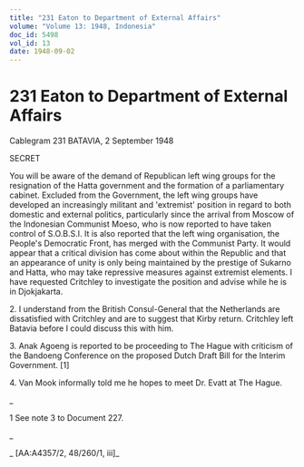 ```yaml
---
title: "231 Eaton to Department of External Affairs"
volume: "Volume 13: 1948, Indonesia"
doc_id: 5498
vol_id: 13
date: 1948-09-02
---
```


# 231 Eaton to Department of External Affairs

Cablegram 231 BATAVIA, 2 September 1948

SECRET

You will be aware of the demand of Republican left wing groups for the resignation of the Hatta government and the formation of a parliamentary cabinet. Excluded from the Government, the left wing groups have developed an increasingly militant and 'extremist' position in regard to both domestic and external politics, particularly since the arrival from Moscow of the Indonesian Communist Moeso, who is now reported to have taken control of S.O.B.S.I. It is also reported that the left wing organisation, the People's Democratic Front, has merged with the Communist Party. It would appear that a critical division has come about within the Republic and that an appearance of unity is only being maintained by the prestige of Sukarno and Hatta, who may take repressive measures against extremist elements. I have requested Critchley to investigate the position and advise while he is in Djokjakarta.

2\. I understand from the British Consul-General that the Netherlands are dissatisfied with Critchley and are to suggest that Kirby return. Critchley left Batavia before I could discuss this with him.

3\. Anak Agoeng is reported to be proceeding to The Hague with criticism of the Bandoeng Conference on the proposed Dutch Draft Bill for the Interim Government. [1]

4\. Van Mook informally told me he hopes to meet Dr. Evatt at The Hague.

_

1 See note 3 to Document 227.

_

_ [AA:A4357/2, 48/260/1, iii]_
